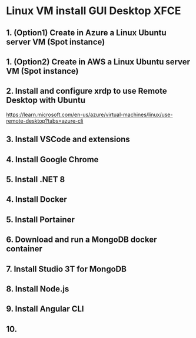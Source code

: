 # Linux VM install GUI Desktop XFCE

## 1. (Option1) Create in Azure a Linux Ubuntu server VM (Spot instance)


## 1. (Option2) Create in AWS a Linux Ubuntu server VM (Spot instance)



## 2. Install and configure xrdp to use Remote Desktop with Ubuntu

https://learn.microsoft.com/en-us/azure/virtual-machines/linux/use-remote-desktop?tabs=azure-cli




## 3. Install VSCode and extensions




## 4. Install Google Chrome





## 5. Install .NET 8




## 4. Install Docker 





## 5. Install Portainer




## 6. Download and run a MongoDB docker container




## 7. Install Studio 3T for MongoDB







## 8. Install Node.js






## 9. Install Angular CLI






## 10. 
